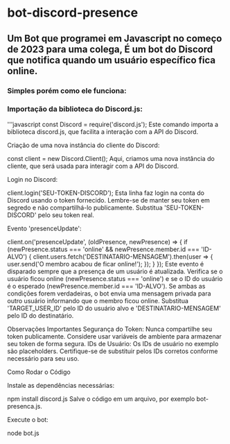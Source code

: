 # bot-discord-presence
## Um Bot que programei em Javascript no começo de 2023 para uma colega, É um bot do Discord que notifica quando um usuário específico fica online.

### Simples porém como ele funciona:
### Importação da biblioteca do Discord.js:

'''javascript
const Discord = require('discord.js');
Este comando importa a biblioteca discord.js, que facilita a interação com a API do Discord.


Criação de uma nova instância do cliente do Discord:

const client = new Discord.Client();
Aqui, criamos uma nova instância do cliente, que será usada para interagir com a API do Discord.


Login no Discord:

client.login('SEU-TOKEN-DISCORD');
Esta linha faz login na conta do Discord usando o token fornecido. Lembre-se de manter seu token em segredo e não compartilhá-lo publicamente. Substitua 'SEU-TOKEN-DISCORD' pelo seu token real.


Evento 'presenceUpdate':

client.on('presenceUpdate', (oldPresence, newPresence) => {
  if (newPresence.status === 'online' && newPresence.member.id === 'ID-ALVO') {
    client.users.fetch('DESTINATARIO-MENSAGEM').then(user => {
      user.send('O membro acabou de ficar online!');
    });
  }
});
Este evento é disparado sempre que a presença de um usuário é atualizada.
Verifica se o usuário ficou online (newPresence.status === 'online') e se o ID do usuário é o esperado (newPresence.member.id === 'ID-ALVO').
Se ambas as condições forem verdadeiras, o bot envia uma mensagem privada para outro usuário informando que o membro ficou online. Substitua 'TARGET_USER_ID' pelo ID do usuário alvo e 'DESTINATARIO-MENSAGEM' pelo ID do destinatário.

Observações Importantes
Segurança do Token:
Nunca compartilhe seu token publicamente. Considere usar variáveis de ambiente para armazenar seu token de forma segura.
IDs de Usuário:
Os IDs de usuário no exemplo são placeholders. Certifique-se de substituir pelos IDs corretos conforme necessário para seu uso.


Como Rodar o Código


Instale as dependências necessárias:

npm install discord.js
Salve o código em um arquivo, por exemplo bot-presenca.js.


Execute o bot:

node bot.js

